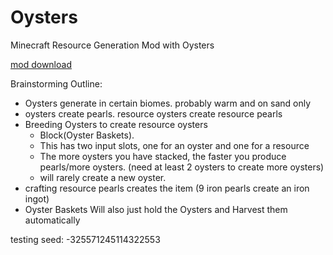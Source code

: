 # Oysters
Minecraft Resource Generation Mod with Oysters

[mod download](https://www.curseforge.com/minecraft/mc-mods/oysters)

Brainstorming Outline:
* Oysters generate in certain biomes. probably warm and on sand only
* oysters create pearls.  resource oysters create resource pearls
* Breeding Oysters to create resource oysters
    * Block(Oyster Baskets).
    * This has two input slots, one for an oyster and one for a resource
    * The more oysters you have stacked, the faster you produce pearls/more oysters.  (need at least 2 oysters to create more oysters)
    * will rarely create a new oyster.
* crafting resource pearls creates the item (9 iron pearls create an iron ingot)
* Oyster Baskets Will also just hold the Oysters and Harvest them automatically

testing seed: -325571245114322553

